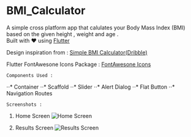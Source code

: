 # BMI_Calculator

A simple cross platform app that calulates your Body Mass Index (BMI) based on the given height , weight and age .</br> Built with ♥ using <a href="https://flutter.dev/" target="_blank">Flutter</a>

Design inspiration from : <a href="https://dribbble.com/shots/4585382-Simple-BMI-Calculator" target="_blank">Simple BMI Calculator(Dribble)</a>

Flutter FontAwesone Icons Package : <a href="https://pub.dev/packages/font_awesome_flutter" target="_blank">FontAwesone Icons</a>


    Components Used :


   ⋅⋅* Container
   ⋅⋅* Scaffold
   ⋅⋅* Slider
   ⋅⋅* Alert Dialog
   ⋅⋅* Flat Button
   ⋅⋅* Navigation Routes



    Screenshots :
   1. Home Screen ![Home Screen](https://lh3.googleusercontent.com/Ygn55JqOrnewYSvGQTGEa8XUfFyPIJdFKITAxj9AzsS_pPhyZpNhA9iRQ3sbdsbAkFGyo5Pymx6woWgXds1sOox18vYXPfs8LxZjsYcemh-I1LGJ2R0W6xWJiuriqNXsMgCLTz9nYcRZFTs5W3es3dmLbkCpwNox0Y-uKBH578Vx0LXjD7wXo69wIpdf8B9MiExPyrWRlcSuLT20j__5KNsVIeN3nhkk5F-2ta54Fpkm183T6yOly4uBoly_nuLeHxTWD8PaCFNeQibYGXNdKigZ-p4nfaU4sin4k--7S5sQnbDq-_mqPph0ODXBCGMpe5AyppdGhnuai9wxda83J_Aq97u1x0Jqw0-IsocZdTyzJrIaLh71KjNyZxdzfCpX24RgxI_Zh8ppJyQRLZFMFQPeuD3Mgn61oQ-Mnlc80cok4vjmlEioXVo2pEi4C9bz5L57YB2or-A427HSJRkxynbHVv__nuDrRmny3MF7X24biFzAny6ZfStz1Im8L44FCTbTkadExG9osJmhr0LE_MOEYB2LDNgMe1g-9_bQXXAeaAPC2yIJFv2h6qpqsVLlGxh5cb5EXIYotUQ__kDzQs8tYBwzquj_XVRxRxF6tEiqpfsJYEXqQqwHj-_0b2LP0_mtcaEXaNjOrp4zDLMmtrz-6pFEO2O65oETOMV1NXEjcqffKztwm5zXmMp6r_iUhZ5BMJMXrGNn2XBbIF1x45BDoy8Z6NcZZ5A-p2MQXrjI491vpw=s969-no)
               
                
  2. Results Screen ![Results Screen](https://photos.google.com/share/AF1QipPulr9ZJaDFZsyCP_BUpyZS_x8n9yLjKyWNZk0t5mGoovSeEn20w9_SROg1UvemzQ/photo/AF1QipMR64soZ-HNWOXWmI9-LQUjvEN_WXPTTEOuJ-LN?key=WHEtUnZoM1p5OU5lS0F6elNnMVAzTnNGQmVmbzdn)
        










 

